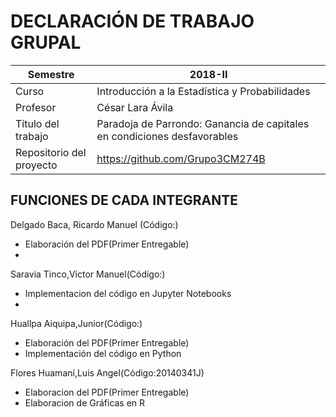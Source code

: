 # DECLARACIÓN DE TRABAJO GRUPAL

|  Semestre  |  2018-II |
| ------ | ------ |
| Curso | Introducción a la Estadística y Probabilidades |
| Profesor | César Lara Ávila |
| Título del trabajo | Paradoja de Parrondo: Ganancia de capitales en condiciones desfavorables |
| Repositorio del proyecto | https://github.com/Grupo3CM274B |

FUNCIONES DE CADA INTEGRANTE
----------------------------
Delgado Baca, Ricardo Manuel (Código:)
 - Elaboración del PDF(Primer Entregable)
 - 
Saravia Tinco,Victor Manuel(Código:)
 - Implementacion del código en Jupyter Notebooks
 - 
Huallpa Aiquipa,Junior(Código:)
 - Elaboración del PDF(Primer Entregable)
 - Implementación del código en Python
 
Flores Huamaní,Luis Angel(Código:20140341J)
 - Elaboracion del PDF(Primer Entregable)
 - Elaboracion de Gráficas en R
